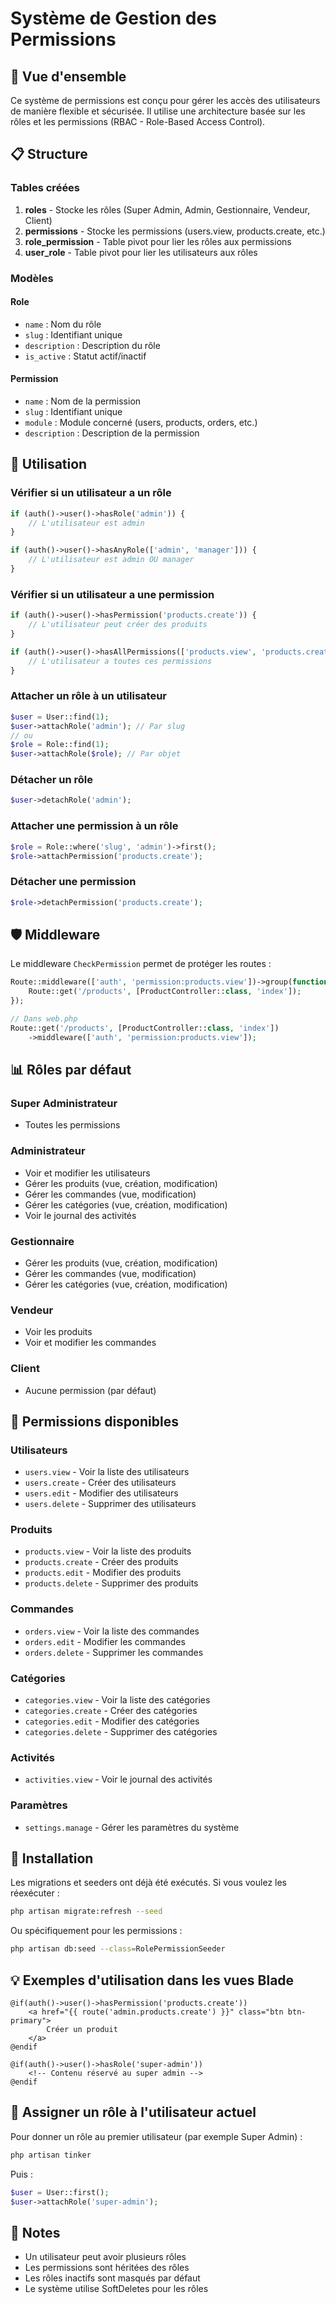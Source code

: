 # Système de Gestion des Permissions

## 🎯 Vue d'ensemble

Ce système de permissions est conçu pour gérer les accès des utilisateurs de manière flexible et sécurisée. Il utilise une architecture basée sur les rôles et les permissions (RBAC - Role-Based Access Control).

## 📋 Structure

### Tables créées

1. **roles** - Stocke les rôles (Super Admin, Admin, Gestionnaire, Vendeur, Client)
2. **permissions** - Stocke les permissions (users.view, products.create, etc.)
3. **role_permission** - Table pivot pour lier les rôles aux permissions
4. **user_role** - Table pivot pour lier les utilisateurs aux rôles

### Modèles

#### Role
- `name` : Nom du rôle
- `slug` : Identifiant unique
- `description` : Description du rôle
- `is_active` : Statut actif/inactif

#### Permission
- `name` : Nom de la permission
- `slug` : Identifiant unique
- `module` : Module concerné (users, products, orders, etc.)
- `description` : Description de la permission

## 🔐 Utilisation

### Vérifier si un utilisateur a un rôle

```php
if (auth()->user()->hasRole('admin')) {
    // L'utilisateur est admin
}

if (auth()->user()->hasAnyRole(['admin', 'manager'])) {
    // L'utilisateur est admin OU manager
}
```

### Vérifier si un utilisateur a une permission

```php
if (auth()->user()->hasPermission('products.create')) {
    // L'utilisateur peut créer des produits
}

if (auth()->user()->hasAllPermissions(['products.view', 'products.create'])) {
    // L'utilisateur a toutes ces permissions
}
```

### Attacher un rôle à un utilisateur

```php
$user = User::find(1);
$user->attachRole('admin'); // Par slug
// ou
$role = Role::find(1);
$user->attachRole($role); // Par objet
```

### Détacher un rôle

```php
$user->detachRole('admin');
```

### Attacher une permission à un rôle

```php
$role = Role::where('slug', 'admin')->first();
$role->attachPermission('products.create');
```

### Détacher une permission

```php
$role->detachPermission('products.create');
```

## 🛡️ Middleware

Le middleware `CheckPermission` permet de protéger les routes :

```php
Route::middleware(['auth', 'permission:products.view'])->group(function () {
    Route::get('/products', [ProductController::class, 'index']);
});
```

```php
// Dans web.php
Route::get('/products', [ProductController::class, 'index'])
    ->middleware(['auth', 'permission:products.view']);
```

## 📊 Rôles par défaut

### Super Administrateur
- Toutes les permissions

### Administrateur
- Voir et modifier les utilisateurs
- Gérer les produits (vue, création, modification)
- Gérer les commandes (vue, modification)
- Gérer les catégories (vue, création, modification)
- Voir le journal des activités

### Gestionnaire
- Gérer les produits (vue, création, modification)
- Gérer les commandes (vue, modification)
- Gérer les catégories (vue, création, modification)

### Vendeur
- Voir les produits
- Voir et modifier les commandes

### Client
- Aucune permission (par défaut)

## 🔧 Permissions disponibles

### Utilisateurs
- `users.view` - Voir la liste des utilisateurs
- `users.create` - Créer des utilisateurs
- `users.edit` - Modifier des utilisateurs
- `users.delete` - Supprimer des utilisateurs

### Produits
- `products.view` - Voir la liste des produits
- `products.create` - Créer des produits
- `products.edit` - Modifier des produits
- `products.delete` - Supprimer des produits

### Commandes
- `orders.view` - Voir la liste des commandes
- `orders.edit` - Modifier les commandes
- `orders.delete` - Supprimer les commandes

### Catégories
- `categories.view` - Voir la liste des catégories
- `categories.create` - Créer des catégories
- `categories.edit` - Modifier des catégories
- `categories.delete` - Supprimer des catégories

### Activités
- `activities.view` - Voir le journal des activités

### Paramètres
- `settings.manage` - Gérer les paramètres du système

## 🚀 Installation

Les migrations et seeders ont déjà été exécutés. Si vous voulez les réexécuter :

```bash
php artisan migrate:refresh --seed
```

Ou spécifiquement pour les permissions :

```bash
php artisan db:seed --class=RolePermissionSeeder
```

## 💡 Exemples d'utilisation dans les vues Blade

```blade
@if(auth()->user()->hasPermission('products.create'))
    <a href="{{ route('admin.products.create') }}" class="btn btn-primary">
        Créer un produit
    </a>
@endif

@if(auth()->user()->hasRole('super-admin'))
    <!-- Contenu réservé au super admin -->
@endif
```

## 🔄 Assigner un rôle à l'utilisateur actuel

Pour donner un rôle au premier utilisateur (par exemple Super Admin) :

```bash
php artisan tinker
```

Puis :

```php
$user = User::first();
$user->attachRole('super-admin');
```

## 📝 Notes

- Un utilisateur peut avoir plusieurs rôles
- Les permissions sont héritées des rôles
- Les rôles inactifs sont masqués par défaut
- Le système utilise SoftDeletes pour les rôles


